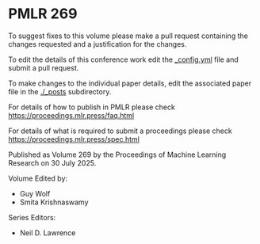 # PMLR 269

To suggest fixes to this volume please make a pull request containing the changes requested and a justification for the changes.

To edit the details of this conference work edit the [_config.yml](./_config.yml) file and submit a pull request.

To make changes to the individual paper details, edit the associated paper file in the [./_posts](./_posts) subdirectory.

For details of how to publish in PMLR please check https://proceedings.mlr.press/faq.html

For details of what is required to submit a proceedings please check https://proceedings.mlr.press/spec.html



Published as Volume 269 by the Proceedings of Machine Learning Research on 30 July 2025.

Volume Edited by:
  * Guy Wolf
  * Smita Krishnaswamy

Series Editors:
  * Neil D. Lawrence
